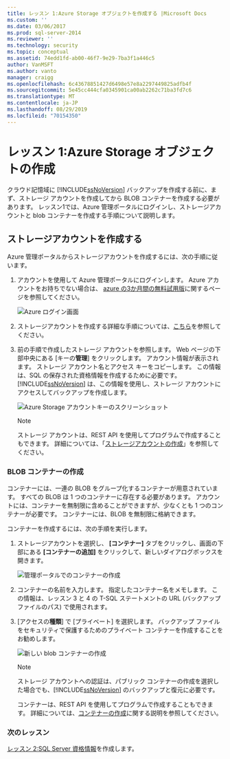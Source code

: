 ```yaml
---
title: レッスン 1:Azure Storage オブジェクトを作成する |Microsoft Docs
ms.custom: ''
ms.date: 03/06/2017
ms.prod: sql-server-2014
ms.reviewer: ''
ms.technology: security
ms.topic: conceptual
ms.assetid: 74edd1fd-ab00-46f7-9e29-7ba3f1a446c5
author: VanMSFT
ms.author: vanto
manager: craigg
ms.openlocfilehash: 6c43678851427d6498e57e8a2297449825adfb4f
ms.sourcegitcommit: 5e45cc444cfa0345901ca00ab2262c71ba3fd7c6
ms.translationtype: MT
ms.contentlocale: ja-JP
ms.lasthandoff: 08/29/2019
ms.locfileid: "70154350"
---
```

# <a name="lesson-1-create-azure-storage-objects"></a>レッスン 1:Azure Storage オブジェクトの作成
  クラウド記憶域に [!INCLUDE[ssNoVersion](../includes/ssnoversion-md.md)] バックアップを作成する前に、まず、ストレージ アカウントを作成してから BLOB コンテナーを作成する必要があります。 レッスン1では、Azure 管理ポータルにログインし、ストレージアカウントと blob コンテナーを作成する手順について説明します。  
  
## <a name="create-a-storage-account"></a>ストレージアカウントを作成する  
 Azure 管理ポータルからストレージアカウントを作成するには、次の手順に従います。  
  
1.  アカウントを使用して Azure 管理ポータルにログインします。 Azure アカウントをお持ちでない場合は、 [azure の3か月間の無料試用版](https://go.microsoft.com/fwlink/?LinkId=271927)に関するページを参照してください。  
  
     ![Azure ログイン画面](../../2014/tutorials/media/windowazurelogin-backuptocloud.gif "Azure ログイン画面")  
  
2.  ストレージアカウントを作成する詳細な手順については、[こちら](https://go.microsoft.com/fwlink/?LinkId=271926)を参照してください。  
  
3.  前の手順で作成したストレージ アカウントを参照します。 Web ページの下部中央にある [キーの**管理**] をクリックします。 アカウント情報が表示されます。 ストレージ アカウント名とアクセス キーをコピーします。 この情報は、SQL の保存された資格情報を作成するために必要です。 [!INCLUDE[ssNoVersion](../includes/ssnoversion-md.md)] は、この情報を使用し、ストレージ アカウントにアクセスしてバックアップを作成します。  
  
     ![Azure Storage アカウントキーのスクリーンショット](../../2014/tutorials/media/manageaccesskeys-backuptocloud.gif "Azure Storage アカウントキーのスクリーンショット")  
  
    > [!NOTE]  
    >  ストレージ アカウントは、REST API を使用してプログラムで作成することもできます。 詳細については、「[ストレージアカウントの作成](https://go.microsoft.com/fwlink/?LinkId=271928)」を参照してください。  
  
### <a name="create-a-blob-container"></a>BLOB コンテナーの作成  
 コンテナーには、一連の BLOB をグループ化するコンテナーが用意されています。 すべての BLOB は 1 つのコンテナーに存在する必要があります。 アカウントには、コンテナーを無制限に含めることができますが、少なくとも 1 つのコンテナーが必要です。 コンテナーには、BLOB を無制限に格納できます。  
  
 コンテナーを作成するには、次の手順を実行します。  
  
1.  ストレージアカウントを選択し、 **[コンテナー]** タブをクリックし、画面の下部にある **[コンテナーの追加]** をクリックして、新しいダイアログボックスを開きます。  
  
     ![管理ポータルでのコンテナーの作成](../../2014/tutorials/media/backuptocloud.gif "管理ポータルでのコンテナーの作成")  
  
2.  コンテナーの名前を入力します。 指定したコンテナー名をメモします。 この情報は、レッスン 3 と 4 の T-SQL ステートメントの URL (バックアップ ファイルのパス) で使用されます。  
  
3.  [アクセスの**種類**] で [プライベート] を選択します。 バックアップ ファイルをセキュリティで保護するためのプライベート コンテナーを作成することをお勧めします。  
  
     ![新しい blob コンテナーの作成](../../2014/tutorials/media/backuptocloud-newblobcontainer.gif "新しい blob コンテナーの作成")  
  
    > [!NOTE]  
    >  ストレージ アカウントへの認証は、パブリック コンテナーの作成を選択した場合でも、[!INCLUDE[ssNoVersion](../includes/ssnoversion-md.md)] のバックアップと復元に必要です。  
    >   
    >  コンテナーは、REST API を使用してプログラムで作成することもできます。 詳細については、[コンテナーの作成](https://go.microsoft.com/fwlink/?LinkId=271946)に関する説明を参照してください。  
  
### <a name="next-lesson"></a>次のレッスン  
 [レッスン 2:SQL Server 資格情報](../../2014/tutorials/lesson-2-create-a-sql-server-credential.md)を作成します。  
  
  

